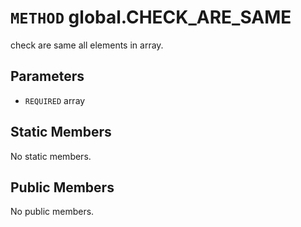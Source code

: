 # `METHOD` global.CHECK_ARE_SAME
check are same all elements in array.

## Parameters
* `REQUIRED` array 

## Static Members
No static members.

## Public Members
No public members.
